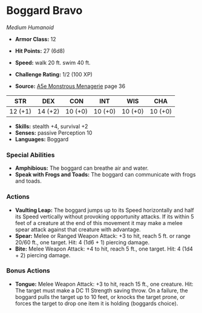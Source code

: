 # Boggard Bravo

*Medium* *Humanoid*

- **Armor Class:** 12
- **Hit Points:** 27 (6d8)
- **Speed:** walk 20 ft. swim 40 ft.

- **Challenge Rating:** 1/2 (100 XP)
- **Source:** [A5e Monstrous Menagerie](https://enpublishingrpg.com/products/level-up-monstrous-menagerie-a5e) page 36

| STR | DEX | CON | INT | WIS | CHA |
| --- | --- | --- | --- | --- | --- |
| 12 (+1) | 14 (+2) | 10 (+0) | 10 (+0) | 10 (+0) | 10 (+0) |

- **Skills:** stealth +4, survival +2
- **Senses:** passive Perception 10
- **Languages:** Boggard

### Special Abilities

- **Amphibious:** The boggard can breathe air and water.
- **Speak with Frogs and Toads:** The boggard can communicate with frogs and toads.

### Actions

- **Vaulting Leap:** The boggard jumps up to its Speed horizontally and half its Speed vertically without provoking opportunity attacks. If its within 5 feet of a creature at the end of this movement  it may make a melee spear attack against that creature with advantage.
- **Spear:** Melee or Ranged Weapon Attack: +3 to hit, reach 5 ft. or range 20/60 ft., one target. Hit: 4 (1d6 + 1) piercing damage.
- **Bite:** Melee Weapon Attack: +4 to hit, reach 5 ft., one target. Hit: 4 (1d4 + 2) piercing damage.

### Bonus Actions

- **Tongue:** Melee Weapon Attack: +3 to hit, reach 15 ft., one creature. Hit: The target must make a DC 11 Strength saving throw. On a failure, the boggard pulls the target up to 10 feet, or knocks the target prone, or forces the target to drop one item it is holding (boggards choice).


